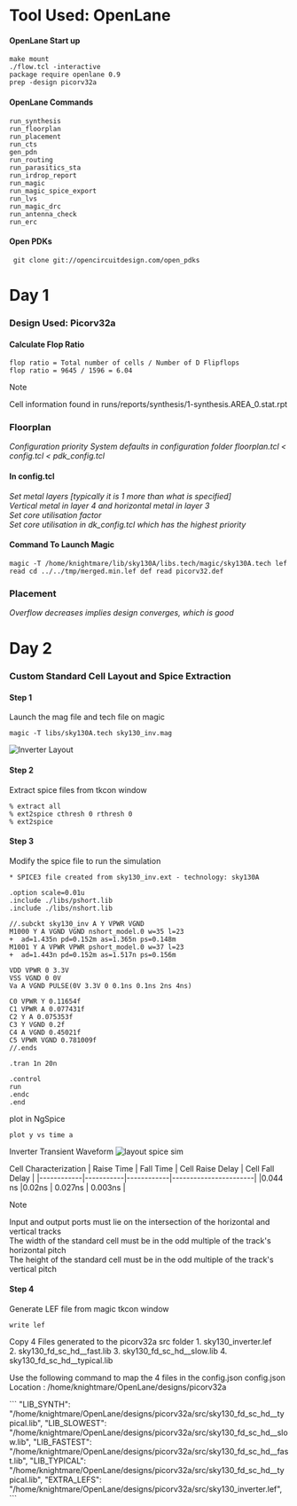 # Tool Used: OpenLane
#### OpenLane Start up
```
make mount
./flow.tcl -interactive
package require openlane 0.9
prep -design picorv32a
```
#### OpenLane Commands
```
run_synthesis
run_floorplan
run_placement
run_cts
gen_pdn
run_routing
run_parasitics_sta
run_irdrop_report
run_magic
run_magic_spice_export
run_lvs
run_magic_drc
run_antenna_check
run_erc
```

#### Open PDKs
```
 git clone git://opencircuitdesign.com/open_pdks
```


# Day 1
### Design Used: Picorv32a
#### Calculate Flop Ratio
```
flop ratio = Total number of cells / Number of D Flipflops
flop ratio = 9645 / 1596 = 6.04
```
> [!NOTE]
> Cell information found in runs/reports/synthesis/1-synthesis.AREA_0.stat.rpt </br>

### Floorplan

*Configuration priority System defaults in configuration folder floorplan.tcl < config.tcl < pdk_config.tcl* </br>
#### In config.tcl
*Set metal layers [typically it is 1 more than what is specified]*</br>
*Vertical metal in layer 4 and horizontal metal in layer 3* <br>
*Set core utilisation factor* </br>
*Set core utilisation in dk_config.tcl which has the highest priority*


#### Command To Launch Magic
```
magic -T /home/knightmare/lib/sky130A/libs.tech/magic/sky130A.tech lef read cd ../../tmp/merged.min.lef def read picorv32.def 
```

### Placement
*Overflow decreases implies design converges, which is good* </br>

# Day 2
### Custom Standard Cell Layout and Spice Extraction

#### Step 1
Launch the mag file and tech file on magic
```
magic -T libs/sky130A.tech sky130_inv.mag 
```
![Inverter Layout](https://github.com/Knightmare-0/Vishnu-VSD-HDP/assets/112769624/691e3a07-46a1-41c9-9c83-d1502286d6e6)

#### Step 2
Extract spice files from tkcon window
```
% extract all
% ext2spice cthresh 0 rthresh 0
% ext2spice
```
#### Step 3
Modify the spice file to run the simulation
```
* SPICE3 file created from sky130_inv.ext - technology: sky130A

.option scale=0.01u
.include ./libs/pshort.lib
.include ./libs/nshort.lib

//.subckt sky130_inv A Y VPWR VGND
M1000 Y A VGND VGND nshort_model.0 w=35 l=23
+  ad=1.435n pd=0.152m as=1.365n ps=0.148m
M1001 Y A VPWR VPWR pshort_model.0 w=37 l=23
+  ad=1.443n pd=0.152m as=1.517n ps=0.156m

VDD VPWR 0 3.3V
VSS VGND 0 0V
Va A VGND PULSE(0V 3.3V 0 0.1ns 0.1ns 2ns 4ns)

C0 VPWR Y 0.11654f
C1 VPWR A 0.077431f
C2 Y A 0.075353f
C3 Y VGND 0.2f
C4 A VGND 0.45021f
C5 VPWR VGND 0.781009f
//.ends

.tran 1n 20n

.control
run
.endc
.end
```
plot in NgSpice 
```
plot y vs time a
```

Inverter Transient Waveform
![layout spice sim](https://github.com/Knightmare-0/Vishnu-VSD-HDP/assets/112769624/e7b39bc8-e181-43d9-b250-10b365e552f6)

Cell Characterization
| Raise Time | Fall Time | Cell Raise Delay | Cell Fall Delay | 
|------------|-----------|------------|-----------------------|
|0.044 ns    |0.02ns     |   0.027ns  |  0.003ns              |

> [!NOTE]
> Input and output ports must lie on the intersection of the horizontal and vertical tracks </br>
> The width of the standard cell must be in the odd multiple of the track's horizontal pitch </br>
> The height of the standard cell must be in the odd multiple of the track's vertical pitch </br>
#### Step 4
Generate LEF file from magic tkcon window
```
write lef
```
<p>
Copy 4 Files generated to the picorv32a src folder  
1. sky130_inverter.lef </br>
2. sky130_fd_sc_hd__fast.lib
3. sky130_fd_sc_hd__slow.lib
4. sky130_fd_sc_hd__typical.lib
</p>
<p>
  Use the following command to map the 4 files in the config.json 
  config.json Location :  /home/knightmare/OpenLane/designs/picorv32a
</p>
```
    "LIB_SYNTH": "/home/knightmare/OpenLane/designs/picorv32a/src/sky130_fd_sc_hd__typical.lib",
    "LIB_SLOWEST": "/home/knightmare/OpenLane/designs/picorv32a/src/sky130_fd_sc_hd__slow.lib",
    "LIB_FASTEST": "/home/knightmare/OpenLane/designs/picorv32a/src/sky130_fd_sc_hd__fast.lib",
    "LIB_TYPICAL": "/home/knightmare/OpenLane/designs/picorv32a/src/sky130_fd_sc_hd__typical.lib",
    "EXTRA_LEFS": "/home/knightmare/OpenLane/designs/picorv32a/src/sky130_inverter.lef",
```








